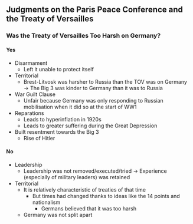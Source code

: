 ## Judgments on the Paris Peace Conference and the Treaty of Versailles

### Was the Treaty of Versailles Too Harsh on Germany?

#### Yes

- Disarmament
    * Left it unable to protect itself
- Territorial
    * Brest-Litvosk was harsher to Russia than the TOV was on Germany &rarr; The Big 3 was kinder to Germany than it was to Russia
- War Guilt Clause
    * Unfair because Germany was only responding to Russian mobilisation when it did so at the start of WW1
- Reparations
    * Leads to hyperinflation in 1920s
    * Leads to greater suffering during the Great Depression
- Built resentment towards the Big 3
    * Rise of Hitler

#### No

- Leadership
    * Leadership was not removed/executed/tried &rarr; Experience (especially of military leaders) was retained
- Territorial
    * It is relatively characteristic of treaties of that time
        + But times had changed thanks to ideas like the 14 points and nationalism
            + Germans believed that it was too harsh
    * Germany was not split apart


